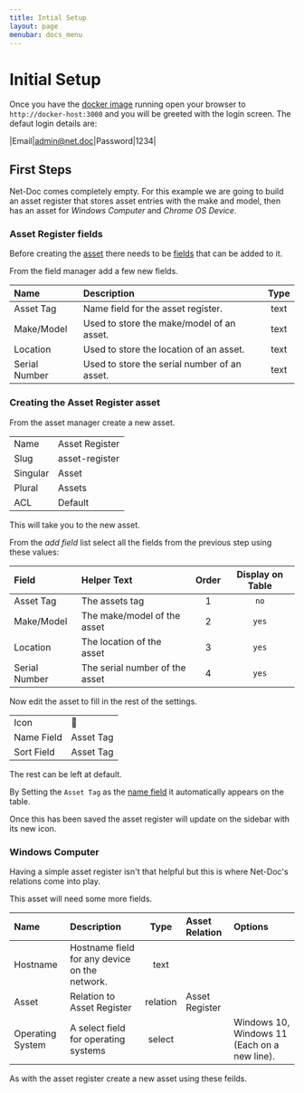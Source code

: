 ```yaml
---
title: Intial Setup
layout: page
menubar: docs_menu
---
```


# Initial Setup

Once you have the [docker image](/docs/getting-started/installation) running
open your browser to `http://docker-host:3000` and you will be greeted with the
login screen. The defaut login details are:

|Email|admin@net.doc|Password|1234|

## First Steps

Net-Doc comes completely empty. For this example we are going to build an asset
register that stores asset entries with the make and model, then has an asset
for _Windows Computer_ and _Chrome OS Device_.

### Asset Register fields

Before creating the [asset](/net-doc/docs/concepts/assets/) there needs to be
[fields](/net-doc/docs/concepts/fields) that can be added to it.

From the field manager add a few new fields.

| Name          | Description                                  | Type |
| :------------ | :------------------------------------------- | :--: |
| Asset Tag     | Name field for the asset register.           | text |
| Make/Model    | Used to store the make/model of an asset.    | text |
| Location      | Used to store the location of an asset.      | text |
| Serial Number | Used to store the serial number of an asset. | text |

### Creating the Asset Register asset

From the asset manager create a new asset.

|          |                |
| :------- | :------------- |
| Name     | Asset Register |
| Slug     | asset-register |
| Singular | Asset          |
| Plural   | Assets         |
| ACL      | Default        |

This will take you to the new asset.

From the _add field_ list select all the fields from the previous step using
these values:

| Field         | Helper Text                    | Order | Display on Table |
| :------------ | :----------------------------- | :---: | :--------------: |
| Asset Tag     | The assets tag                 |   1   |       `no`       |
| Make/Model    | The make/model of the asset    |   2   |      `yes`       |
| Location      | The location of the asset      |   3   |      `yes`       |
| Serial Number | The serial number of the asset |   4   |      `yes`       |

Now edit the asset to fill in the rest of the settings.

|            |           |
| :--------- | :-------- |
| Icon       | 🏢        |
| Name Field | Asset Tag |
| Sort Field | Asset Tag |

The rest can be left at default.

By Setting the `Asset Tag` as the
[name field](/net-doc/docs/concepts/assets#name-field) it automatically appears
on the table.

Once this has been saved the asset register will update on the sidebar with its
new icon.

### Windows Computer

Having a simple asset register isn't that helpful but this is where Net-Doc's
relations come into play.

This asset will need some more fields.

| Name             | Description                                   |   Type   | Asset Relation | Options                                      |
| :--------------- | :-------------------------------------------- | :------: | :------------- | :------------------------------------------- |
| Hostname         | Hostname field for any device on the network. |   text   |                |                                              |
| Asset            | Relation to Asset Register                    | relation | Asset Register |                                              |
| Operating System | A select field for operating systems          |  select  |                | Windows 10, Windows 11 (Each on a new line). |

As with the asset register create a new asset using these feilds.
